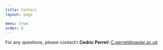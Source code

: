 ```yaml
---
title: Contact
layout: page

menu: true
order: 6
---
```


For any questions, please contact:\\
**Cedric Perret**\\
C.perret@napier.ac.uk